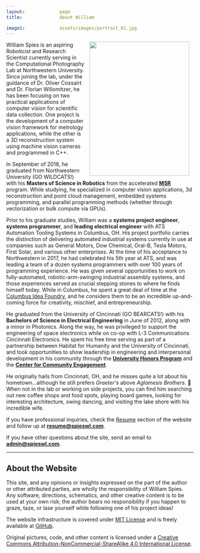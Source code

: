 ```yaml
---
layout:             page
title:              About William

image1:             assets/images/portrait_01.jpg
---
```


<img id="portrait" src="{{ site.baseurl }}/{{ page.image1 }}" width="268" height="360" align="right" style="margin:0px 12px 0px 12px">

William Spies is an aspiring Roboticist and Research Scientist currently serving in the Computational Photography Lab at Northwestern University. Since joining the lab, under the guidance of Dr. Oliver Cossairt and Dr. Florian Willomitzer, he has been focusing on two practical applications of computer vision for scientific data collection. One project is the development of a computer vision framework for metrology applications, while the other is a 3D reconstruction system using machine vision cameras and programmed in C++.

In September of 2018, he graduated from Northwestern University (GO WILDCATS!) with his **Masters of Science in Robotics** from the accelerated **[MSR](http://www.mccormick.northwestern.edu/robotics/)** program. While studying, he specialized in computer vision applications, 3d reconstruction and point cloud management, embedded systems programming, and parallel programming methods (whether through vectorization or bulk compute via GPUs).

Prior to his graduate studies, William was a **systems project engineer**, **systems programmer**, and **leading electrical engineer** with ATS Automation Tooling Systems in Columbus, OH. His project portfolio carries the distinction of delivering automated industrial systems currently in use at companies such as General Motors, Dow Chemical, Oral-B, Tesla Motors, First Solar, and various other enterprises. At the time of his acceptance to Northwestern in 2017, he had celebrated his 5th year at ATS, and was leading a team of a dozen systems programmers with over 100 years of programming experience. He was given several opportunities to work on fully-automated, robotic-arm-swinging industrial assembly systems, and those experiences served as crucial stepping stones to where he finds himself today. While in Columbus, he spent a great deal of time at the [Columbus Idea Foundry](https://ideafoundry.com/), and he considers them to be an incredible up-and-coming force for creativity, mischief, and entrepreneurship.

He graduated from the University of Cincinnati (GO BEARCATS!) with his **Bachelors of Science in Electrical Engineering** in June of 2012, along with a minor in Photonics. Along the way, he was privileged to support the engineering of space electronics while on co-op with L-3 Communications Cincinnati Electronics. He spent his free time serving as part of a partnership between Habitat for Humanity and the University of Cincinnati, and took opportunities to show leadership in engineering and interpersonal development in his community through the **[University Honors Program](https://www.uc.edu/honors.html)** and the **[Center for Community Engagement](https://www.uc.edu/cce.html)**.

He originally hails from Cincinnati, OH, and he misses quite a lot about his hometown...although he still prefers _Graeter's_ above _Aglamesis Brothers_. 🍦 When not in the lab or working on side projects, you can find him searching out new coffee shops and food spots, playing board games, looking for interesting architecture, swing dancing, and visiting the lake shore with his incredible wife.

If you have professional inquiries, check the [Resume](/resume) section of the website and follow up at **resume@spieswl.com**.

If you have other questions about the site, send an email to **admin@spieswl.com**.

<hr/>

## About the Website ##

This site, and any opinions or insights expressed on the part of the author or other attributed parties, are wholly the responsibility of William Spies. Any software, directions, schematics, and other creative content is to be used at your own risk; the author bears no responsibility if you happen to graze, taze, or lase yourself while following one of his project ideas!

The website infrastructure is covered under [MIT License](https://opensource.org/licenses/MIT) and is freely available at [GitHub](https://github.com/spieswl/spieswl.github.io). 

Original pictures, code, and other content is licensed under a [Creative Commons Attribution-NonCommercial-ShareAlike 4.0 International License](http://creativecommons.org/licenses/by-nc-sa/4.0/).
